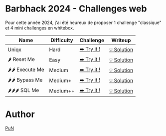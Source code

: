 # Barbhack 2024 - Challenges web

Pour cette année 2024, j'ai été heureux de proposer 1 challenge "classique" et 4 mini challenges en whitebox.

| Name             | Difficulty  | Challenge                   | Writeup                              |
|------------------|-------------|-----------------------------|--------------------------------------|
| Uniqx            | Hard        | [➡️ Try it !](uniqx/)        | [💡 Solution](uniqx/writeup/)        |
| 🌶️ Reset Me      | Easy        | [➡️ Try it !](lvl-resetme/)  | [💡 Solution](lvl-resetme/writeup/)  |
| 🌶️🌶️ Execute Me  | Medium      | [➡️ Try it !](lvl-executeme) | [💡 Solution](lvl-executeme/writeup) |
| 🌶️🌶️ Bypass Me   | Medium+     | [➡️ Try it !](lvl-bypassme)  | [💡 Solution](lvl-bypassme/writeup)  |
| 🌶️🌶️🌶️ SQL Me    | Medium++    | [➡️ Try it !](lvl-sqlme)     | [💡 Solution](lvl-sqlme/writeup)     |

# Author

[PuN](https://x.com/pun_sec)